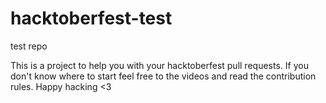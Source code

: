 # hacktoberfest-test
test repo

This is a project to help you with your hacktoberfest pull requests. If you don't know where to start feel free to the videos and read the contribution rules. Happy hacking <3

